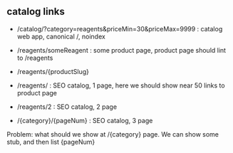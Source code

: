 ## catalog links
- /catalog/?category=reagents&priceMin=30&priceMax=9999 : catalog web app, canonical /, noindex

- /reagents/someReagent : some product page, product page should lint to /reagents
- /reagents/{productSlug}

- /reagents/ : SEO catalog, 1 page, here we should show near 50 links to product page

- /reagents/2 : SEO catalog, 2 page

- /{category}/{pageNum} : SEO catalog, 3 page

Problem: what should we show at /{category} page.
We can show some stub, and then list {pageNum}